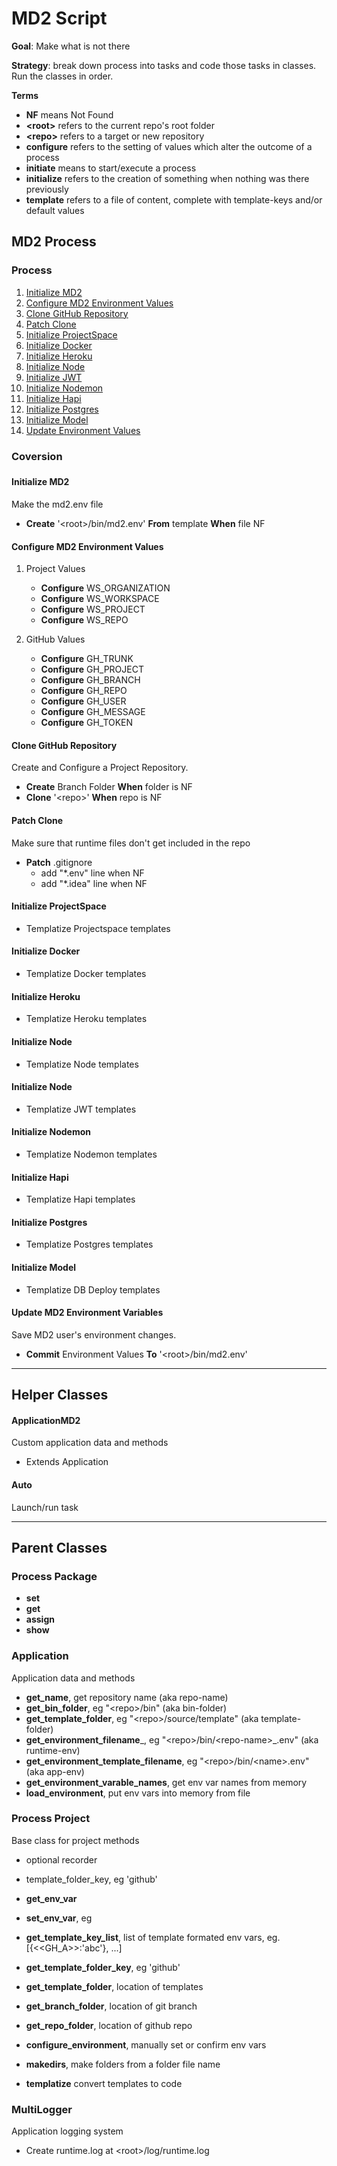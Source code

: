 
# MD2 Script

 __Goal__: Make what is not there

 __Strategy__: break down process into tasks and code those tasks in classes. Run the classes in order.

__Terms__
* __NF__ means Not Found
* __\<root>__ refers to the current repo's root folder
* __\<repo>__ refers to a target or new repository
* __configure__ refers to the setting of values which alter the outcome of a process
* __initiate__ means to start/execute a process
* __initialize__ refers to the creation of something when nothing was there previously
* __template__ refers to a file of content, complete with template-keys and/or default values

## MD2 Process

### Process
1. [Initialize MD2](#initialize-md2)
1. [Configure MD2 Environment Values](#configure-md2-environment-values)
1. [Clone GitHub Repository](#clone-github-repository)
1. [Patch Clone](#patch-clone)
1. [Initialize ProjectSpace](#initialize-projectspace)
1. [Initialize Docker](#initialize-docker)
1. [Initialize Heroku](#initialize-heroku)
1. [Initialize Node](#initialize-node)
1. [Initialize JWT](#initialize-jwt)
1. [Initialize Nodemon](#initialize-nodemon)
1. [Initialize Hapi](#initialize-hapi)
1. [Initialize Postgres](#initialize-postgres)
1. [Initialize Model](#initialize-model)
1. [Update Environment Values](#update-md2-environment-variables)
### Coversion
###

#### Initialize MD2

 Make the md2.env file
* __Create__ '\<root>/bin/md2.env' __From__ template __When__ file NF

#### Configure MD2 Environment Values
1. Project Values
    * __Configure__ WS_ORGANIZATION
    * __Configure__ WS_WORKSPACE
    * __Configure__ WS_PROJECT
    * __Configure__ WS_REPO

2. GitHub Values
    * __Configure__ GH_TRUNK
    * __Configure__ GH_PROJECT
    * __Configure__ GH_BRANCH
    * __Configure__ GH_REPO
    * __Configure__ GH_USER
    * __Configure__ GH_MESSAGE
    * __Configure__ GH_TOKEN

#### Clone GitHub Repository
 Create and Configure a Project Repository.
* __Create__ Branch Folder __When__ folder is NF
* __Clone__ '\<repo>' __When__ repo is NF

#### Patch Clone

 Make sure that runtime files don't get included in the repo
* __Patch__ .gitignore
  * add "*.env" line when NF
  * add "*.idea" line when NF


#### Initialize ProjectSpace

* Templatize Projectspace templates

#### Initialize Docker

* Templatize Docker templates

#### Initialize Heroku

* Templatize Heroku templates

#### Initialize Node

* Templatize Node templates

#### Initialize Node

* Templatize JWT templates

#### Initialize Nodemon

* Templatize Nodemon templates

#### Initialize Hapi

* Templatize Hapi templates

#### Initialize Postgres

* Templatize Postgres templates

#### Initialize Model

* Templatize DB Deploy templates

#### Update MD2 Environment Variables

 Save MD2 user's environment changes.
* __Commit__ Environment Values __To__ '\<root>/bin/md2.env'
<hr/>

## Helper Classes

#### ApplicationMD2

 Custom application data and methods
* Extends Application

#### Auto

 Launch/run task
<hr/>

## Parent Classes

### Process Package

* __set__
* __get__
* __assign__
* __show__

### __Application__

Application data and methods
* __get_name__, get repository name (aka repo-name)
* __get_bin_folder__, eg "\<repo>/bin" (aka bin-folder)
* __get_template_folder__, eg "\<repo>/source/template" (aka template-folder)
* __get_environment_filename___, eg "\<repo>/bin/\<repo-name>_.env" (aka runtime-env)
* __get_environment_template_filename__, eg "\<repo>/bin/\<name>.env" (aka app-env)
* __get_environment_varable_names__, get env var names from memory
* __load_environment__, put env vars into memory from file

### Process Project

 Base class for project methods
* optional recorder
* template_folder_key, eg 'github'

* __get_env_var__
* __set_env_var__, eg
* __get_template_key_list__, list of template formated env vars, eg. [{\<\<GH_A>>:'abc'}, ...]
* __get_template_folder_key__, eg 'github'
* __get_template_folder__, location of templates
* __get_branch_folder__, location of git branch
* __get_repo_folder__, location of github repo
* __configure_environment__, manually set or confirm env vars
* __makedirs__, make folders from a folder file name
* __templatize__ convert templates to code

### MultiLogger

 Application logging system
* Create runtime.log at \<root>/log/runtime.log